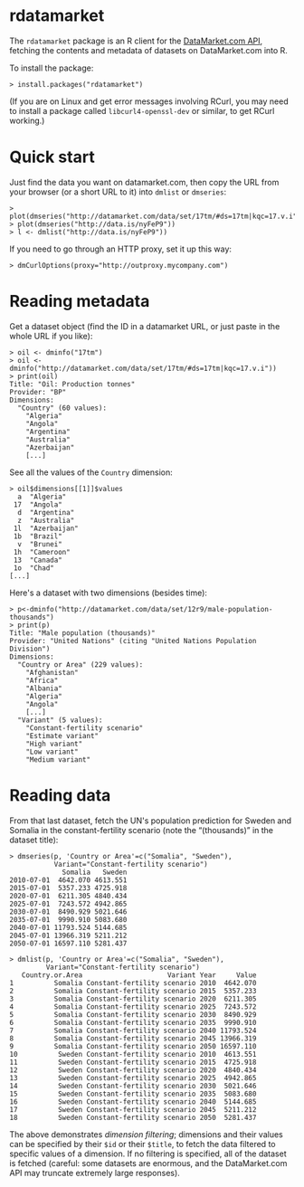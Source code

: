 # rdatamarket

The `rdatamarket` package is an R client for the [DataMarket.com
API](http://datamarket.com/api/v1/), fetching the contents and metadata
of datasets on DataMarket.com into R.

To install the package:

    > install.packages("rdatamarket")

(If you are on Linux and get error messages involving RCurl, you may need
to install a package called `libcurl4-openssl-dev` or similar, to get RCurl
working.)

# Quick start

Just find the data you want on datamarket.com, then copy the URL from your
browser (or a short URL to it) into `dmlist` or `dmseries`:

    > plot(dmseries("http://datamarket.com/data/set/17tm/#ds=17tm|kqc=17.v.i"))
    > plot(dmseries("http://data.is/nyFeP9"))
    > l <- dmlist("http://data.is/nyFeP9"))

If you need to go through an HTTP proxy, set it up this way:

    > dmCurlOptions(proxy="http://outproxy.mycompany.com")

# Reading metadata

Get a dataset object (find the ID in a datamarket URL, or just paste in
the whole URL if you like):

    > oil <- dminfo("17tm")
    > oil <- dminfo("http://datamarket.com/data/set/17tm/#ds=17tm|kqc=17.v.i"))
    > print(oil)
    Title: "Oil: Production tonnes"
    Provider: "BP"
    Dimensions:
      "Country" (60 values):
        "Algeria"
        "Angola"
        "Argentina"
        "Australia"
        "Azerbaijan"
        [...]

See all the values of the `Country` dimension:

    > oil$dimensions[[1]]$values
      a  "Algeria"
     17  "Angola"
      d  "Argentina"
      z  "Australia"
     1l  "Azerbaijan"
     1b  "Brazil"
      v  "Brunei"
     1h  "Cameroon"
     13  "Canada"
     1o  "Chad"
    [...]

Here's a dataset with two dimensions (besides time):

    > p<-dminfo("http://datamarket.com/data/set/12r9/male-population-thousands")
    > print(p)
    Title: "Male population (thousands)"
    Provider: "United Nations" (citing "United Nations Population Division")
    Dimensions:
      "Country or Area" (229 values):
        "Afghanistan"
        "Africa"
        "Albania"
        "Algeria"
        "Angola"
        [...]
      "Variant" (5 values):
        "Constant-fertility scenario"
        "Estimate variant"
        "High variant"
        "Low variant"
        "Medium variant" 

# Reading data

From that last dataset, fetch the UN's population prediction for Sweden and Somalia in the
constant-fertility scenario (note the “(thousands)” in the dataset title):

    > dmseries(p, 'Country or Area'=c("Somalia", "Sweden"),
               Variant="Constant-fertility scenario")
                 Somalia   Sweden
    2010-07-01  4642.070 4613.551
    2015-07-01  5357.233 4725.918
    2020-07-01  6211.305 4840.434
    2025-07-01  7243.572 4942.865
    2030-07-01  8490.929 5021.646
    2035-07-01  9990.910 5083.680
    2040-07-01 11793.524 5144.685
    2045-07-01 13966.319 5211.212
    2050-07-01 16597.110 5281.437

    > dmlist(p, 'Country or Area'=c("Somalia", "Sweden"),
             Variant="Constant-fertility scenario")
       Country.or.Area                     Variant Year     Value
    1          Somalia Constant-fertility scenario 2010  4642.070
    2          Somalia Constant-fertility scenario 2015  5357.233
    3          Somalia Constant-fertility scenario 2020  6211.305
    4          Somalia Constant-fertility scenario 2025  7243.572
    5          Somalia Constant-fertility scenario 2030  8490.929
    6          Somalia Constant-fertility scenario 2035  9990.910
    7          Somalia Constant-fertility scenario 2040 11793.524
    8          Somalia Constant-fertility scenario 2045 13966.319
    9          Somalia Constant-fertility scenario 2050 16597.110
    10          Sweden Constant-fertility scenario 2010  4613.551
    11          Sweden Constant-fertility scenario 2015  4725.918
    12          Sweden Constant-fertility scenario 2020  4840.434
    13          Sweden Constant-fertility scenario 2025  4942.865
    14          Sweden Constant-fertility scenario 2030  5021.646
    15          Sweden Constant-fertility scenario 2035  5083.680
    16          Sweden Constant-fertility scenario 2040  5144.685
    17          Sweden Constant-fertility scenario 2045  5211.212
    18          Sweden Constant-fertility scenario 2050  5281.437

The above demonstrates *dimension filtering*; dimensions and their values can
be specified by their `$id` or their `$title`, to fetch the data filtered to
specific values of a dimension. If no filtering is specified, all of the
dataset is fetched (careful: some datasets are enormous, and the DataMarket.com
API may truncate extremely large responses).

